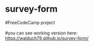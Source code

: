 # survey-form
#FreeCodeCamp project<br><br>
#you can see working version here: <br>  https://walduch79.github.io/survey-form/
